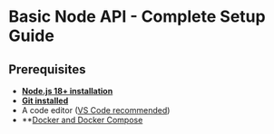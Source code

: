 # Basic Node API - Complete Setup Guide

## Prerequisites
- **[Node.js 18+ installation](./guides/node-install.md)**
- **[Git installed](./guides/git-install.md)**
- A code editor ([VS Code recommended](https://code.visualstudio.com/))
- **[Docker and Docker Compose](https://www.docker.com/get-started/)